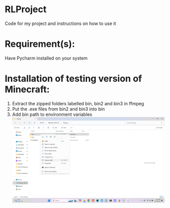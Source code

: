 # RLProject
Code for my project and instructions on how to use it
# Requirement(s):
Have Pycharm installed on your system
# Installation of testing version of Minecraft:
1) Extract the zipped folders labelled bin, bin2 and bin3 in ffmpeg
2) Put the .exe files from bin2 and bin3 into bin
3) Add bin path to environment variables
![Step 1](https://github.com/PawanPaul/RLProject/blob/main/Pictures/FFMPEGtoPathStep1.png)
